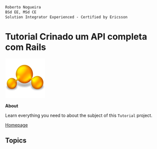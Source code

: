 ```
Roberto Nogueira  
BSd EE, MSd CE
Solution Integrator Experienced - Certified by Ericsson
```
# Tutorial Crinado um API completa com Rails

![tutorial image](images/tutorial.png)

**About**

Learn everything you need to about the subject of this `Tutorial` project.

[Homepage](http://onebitcode.com/api-completa-rails)

## Topics
```
```
